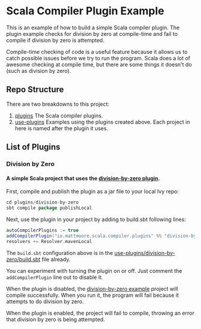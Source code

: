 # Scala Compiler Plugin Example

This is an example of how to build a simple Scala compiler plugin. The plugin example checks for division by zero at compile-time and fail to compile if division by zero is attempted.

Compile-time checking of code is a useful feature because it allows us to catch possible issues before we try to run the program. Scala does a lot of awesome checking at compile time, but there are some things it doesn't do (such as division by zero).

## Repo Structure

There are two breakdowns to this project:

1. [plugins](plugins) The Scala compiler plugins.
1. [use-plugins](use-plugins) Examples using the plugins created above. Each project in here is named after the plugin it uses.

## List of Plugins

### Division by Zero

#### A simple Scala project that uses the [division-by-zero plugin](plugins/division-by-zero).

First, compile and publish the plugin as a jar file to your local Ivy repo:

```scala
cd plugins/division-by-zero
sbt compile package publishLocal
```

Next, use the plugin in your project by adding to build.sbt following lines:

```scala
autoCompilerPlugins := true
addCompilerPlugin("io.mattmoore.scala.compiler.plugins" %% "division-by-zero" % "0.0.1-SNAPSHOT")
resolvers += Resolver.mavenLocal
```

The `build.sbt` configuration above is in the [use-plugins/division-by-zero/build.sbt](use-plugins/division-by-zero/build.sbt) file already.

You can experiment with turning the plugin on or off. Just comment the `addCompilerPlugin` line out to disable it.

When the plugin is disabled, the [division-by-zero example](use-plugins/division-by-zero) project will compile successfully. When you run it, the program will fail because it attempts to do division by zero.

When the plugin is enabled, the project will fail to compile, throwing an error that division by zero is being attempted.
